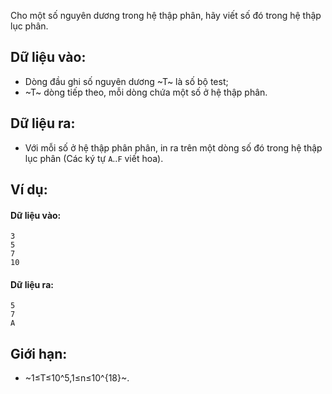 Cho một số nguyên dương trong hệ thập phân, hãy viết số đó trong hệ thập lục phân.

## Dữ liệu vào:
- Dòng đầu ghi số nguyên dương ~T~ là số bộ test;
- ~T~ dòng tiếp theo, mỗi dòng chứa một số ở hệ thập phân.

## Dữ liệu ra:
- Với mỗi số ở hệ thập phân phân, in ra trên một dòng số đó trong hệ thập lục phân (Các ký tự `A`..`F` viết hoa).

## Ví dụ:
#### Dữ liệu vào:
```
3
5
7
10
```

#### Dữ liệu ra:
```
5
7
A
```

## Giới hạn:
- ~1≤T≤10^5,1≤n≤10^{18}~.